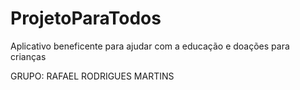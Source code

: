 # ProjetoParaTodos 
Aplicativo beneficente para ajudar com a educação e doações para crianças

GRUPO: RAFAEL RODRIGUES MARTINS
